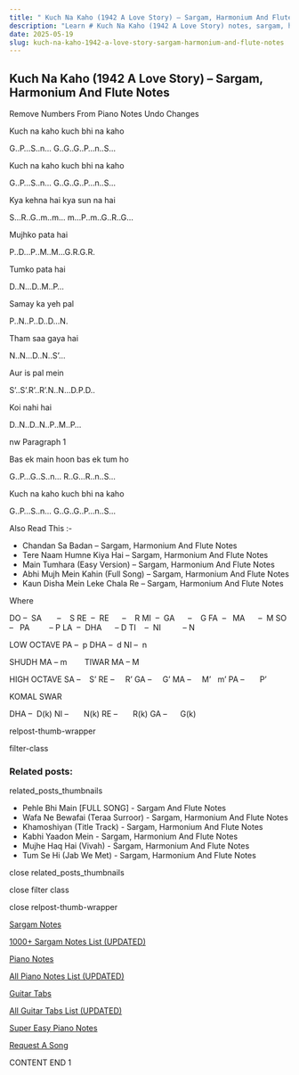 ```yaml
---
title: " Kuch Na Kaho (1942 A Love Story) – Sargam, Harmonium And Flute Notes"
description: "Learn # Kuch Na Kaho (1942 A Love Story) notes, sargam, harmonium notations and flute notes. Easy step-by-step tutorial for beginners."
date: 2025-05-19
slug: kuch-na-kaho-1942-a-love-story-sargam-harmonium-and-flute-notes
---
```


## Kuch Na Kaho (1942 A Love Story) – Sargam, Harmonium And Flute Notes

Remove Numbers From Piano Notes
Undo Changes

Kuch na kaho kuch bhi na kaho

G..P…S..n… G..G..G..P…n..S…

Kuch na kaho kuch bhi na kaho

G..P…S..n… G..G..G..P…n..S…

Kya kehna hai kya sun na hai

S…R..G..m..m… m…P..m..G..R..G…

Mujhko pata hai

P..D…P..M..M…G.R.G.R.

Tumko pata hai

D..N…D..M..P…

Samay ka yeh pal

P..N..P..D..D…N.

Tham saa gaya hai

N..N…D..N..S’…

Aur is pal mein

S’..S’.R’..R’.N..N…D.P.D..

Koi nahi hai

D..N..D..N..P..M..P…

nw Paragraph 1

Bas ek main hoon bas ek tum ho

G..P…G..S..n… R..G…R..n..S…

Kuch na kaho kuch bhi na kaho

G..P…S..n… G..G..G..P…n..S…

Also Read This :-

- Chandan Sa Badan – Sargam, Harmonium And Flute Notes
- Tere Naam Humne Kiya Hai – Sargam, Harmonium And Flute Notes
- Main Tumhara (Easy Version) – Sargam, Harmonium And Flute Notes
- Abhi Mujh Mein Kahin (Full Song) – Sargam, Harmonium And Flute Notes
- Kaun Disha Mein Leke Chala Re – Sargam, Harmonium And Flute Notes

Where

DO –  SA       –    S
RE  –  RE      –    R
MI  –  GA      –    G
FA  –   MA      –  M
SO  –   PA         – P
LA  –  DHA      – D
TI    –  NI          – N

LOW OCTAVE
PA –  p
DHA –  d
NI –  n

SHUDH MA – m        TIWAR MA – M

HIGH OCTAVE
SA –    S’
RE –     R’
GA –     G’
MA –     M’   m’
PA –       P’

KOMAL SWAR

DHA –  D(k)
NI –       N(k)
RE –       R(k)
GA –      G(k)

relpost-thumb-wrapper

filter-class

### Related posts:

related_posts_thumbnails

- Pehle Bhi Main [FULL SONG] - Sargam And Flute Notes
- Wafa Ne Bewafai (Teraa Surroor) - Sargam, Harmonium And Flute Notes
- Khamoshiyan (Title Track) - Sargam, Harmonium And Flute Notes
- Kabhi Yaadon Mein - Sargam, Harmonium And Flute Notes
- Mujhe Haq Hai (Vivah) - Sargam, Harmonium And Flute Notes
- Tum Se Hi (Jab We Met) - Sargam, Harmonium And Flute Notes

close related_posts_thumbnails

close filter class

close relpost-thumb-wrapper

[Sargam Notes](/sargam-notes.html)

[1000+ Sargam Notes List (UPDATED)](/all-songs-list-sargam-notes.html)

[Piano Notes](/piano-notes.html)

[All Piano Notes List (UPDATED)](/all-songs-list-piano-notes.html)

[Guitar Tabs](/guitar-tabs.html)

[All Guitar Tabs List (UPDATED)](/all-songs-list-guitar-tabs.html)

[Super Easy Piano Notes](https://studywall.in/)

[Request A Song](/request-a-song.html)

CONTENT END 1
